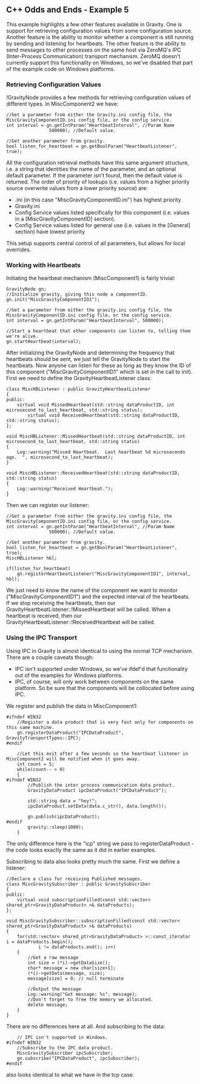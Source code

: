 ## C++ Odds and Ends - Example 5 ##

This example highlights a few other features available in Gravity.  One is support for retrieving configuration values from some configuration source.  Another feature is the ability to monitor whether a component is still running by sending and listening for heartbeats.  The other feature is the ability to send messages to other processes on the same host via ZeroMQ's IPC (Inter-Process Communication) transport mechanism.  ZeroMQ doesn't currently support this functionality on Windows, so we've disabled that part of the example code on Windows platforms.  

### Retrieving Configuration Values ###

!GravityNode provides a few methods for retrieving configuration values of different types.  In MiscComponent2 we have:

	//Get a parameter from either the Gravity.ini config file, the MiscGravityComponentID.ini config file, or the config service.  
	int interval = gn.getIntParam("HeartbeatInterval", //Param Name
					500000); //Default value.  
	
	//Get another parameter from gravity.  
	bool listen_for_heartbeat = gn.getBoolParam("HeartbeatListener", true);


All the configuration retrieval methods have this same argument structure, i.e. a string that identities the name of the parameter, and an optional default parameter.  If the parameter isn't found, then the default value is returned.  The order of priority of lookups (i.e. values from a higher priority source overwrite values from a lower priority source) are:
* <component name>.ini (in this case "MiscGravityComponentID.ini") has highest priority
* Gravity.ini
* Config Service values listed specifically for this component (i.e. values in a [MiscGravityComponentID] section).
* Config Service values listed for general use (i.e. values in the [General] section) have lowest priority

This setup supports central control of all parameters, but allows for local overrides.

### Working with Heartbeats ###

Initiating the heartbeat mechanism (MiscComponent1) is fairly trivial:

	GravityNode gn;
	//Initialize gravity, giving this node a componentID.  
	gn.init("MiscGravityComponentID1");

	//Get a parameter from either the gravity.ini config file, the MiscGravityComponentID.ini config file, or the config service.  
	int interval = gn.getIntParam("HeartbeatInterval", 500000);
	
	//Start a heartbeat that other components can listen to, telling them we're alive.  
	gn.startHeartbeat(interval);


After initializing the GravityNode and determining the frequency that heartbeats should be sent, we just tell the GravityNode to start the heartbeats.  Now anyone can listen for these as long as they know the ID of this component ("MiscGravityComponentID1" which is set in the call to init).  First we need to define the GravityHeartbeatListener class:

	class MiscHBListener : public GravityHeartbeatListener
	{
	public:
		virtual void MissedHeartbeat(std::string dataProductID, int microsecond_to_last_heartbeat, std::string status);
        	virtual void ReceivedHeartbeat(std::string dataProductID, std::string status);
	};
	
	void MiscHBListener::MissedHeartbeat(std::string dataProductID, int microsecond_to_last_heartbeat, std::string status)
	{
		Log::warning("Missed Heartbeat.  Last heartbeat %d microseconds ago.  ", microsecond_to_last_heartbeat);
	}
	
	void MiscHBListener::ReceivedHeartbeat(std::string dataProductID, std::string status)
	{
		Log::warning("Received Heartbeat.");
	}
	


Then we can register our listener:

	//Get a parameter from either the gravity.ini config file, the MiscGravityComponentID.ini config file, or the config service.  
	int interval = gn.getIntParam("HeartbeatInterval", //Param Name
					500000); //Default value.  
	
	//Get another parameter from gravity.  
	bool listen_for_heartbeat = gn.getBoolParam("HeartbeatListener", true);
	MiscHBListener hbl;
	
	if(listen_for_heartbeat)
		gn.registerHeartbeatListener("MiscGravityComponentID1", interval, hbl);


We just need to know the name of the component we want to monitor ("MiscGravityComponentID1") and the expected interval of the heartbeats.  If we stop receiving the heartbeats, then our GravityHeartbeatListener::!MissedHeartbeat will be called. When a heartbeat is received, then our GravityHeartbeatListener::!ReceivedHeartbeat will be called.

### Using the IPC Transport ###

Using IPC in Gravity is almost identical to using the normal TCP mechanism.  There are a couple caveats though:
* IPC isn't supported under Windows, so we've ifdef'd that functionality out of the examples for Windows platforms.
* IPC, of course, will only work between components on the same platform.  So be sure that the components will be collocated before using IPC.

We register and publish the data in MiscComponent1:

	#ifndef WIN32
		//Register a data product that is very fast only for components on this same machine.  
		gn.registerDataProduct("IPCDataProduct", GravityTransportTypes::IPC);
	#endif
		
		//Let this exit after a few seconds so the heartbeat listener in MiscComponent2 will be notified when it goes away.
		int count = 5;
		while(count-- > 0)
		{
	#ifndef WIN32
			//Publish the inter process communication data product.  
			GravityDataProduct ipcDataProduct("IPCDataProduct");
			
			std::string data = "hey!";
			ipcDataProduct.setData(data.c_str(), data.length());
			
			gn.publish(ipcDataProduct);
	#endif
			gravity::sleep(1000);
		}


The only difference here is the "icp" string we pass to registerDataProduct - the code looks exactly the same as it did in earlier examples.  

Subscribing to data also looks pretty much the same.  First we define a listener:

	//Declare a class for receiving Published messages.  
	class MiscGravitySubscriber : public GravitySubscriber
	{
	public:
		virtual void subscriptionFilled(const std::vector< shared_ptr<GravityDataProduct> >& dataProducts);
	};
	
	void MiscGravitySubscriber::subscriptionFilled(const std::vector< shared_ptr<GravityDataProduct> >& dataProducts)
	{
		for(std::vector< shared_ptr<GravityDataProduct> >::const_iterator i = dataProducts.begin();
				i != dataProducts.end(); i++)
		{
			//Get a raw message
			int size = (*i)->getDataSize();
			char* message = new char[size+1];
			(*i)->getData(message, size);
			message[size] = 0; // null terminate
	
			//Output the message
			Log::warning("Got message: %s", message);
			//Don't forget to free the memory we allocated.
			delete message;
		}
	}


There are no differences here at all.  And subscribing to the data:

		// IPC isn't supported in Windows.
	#ifndef WIN32
		//Subscribe to the IPC data product.  
		MiscGravitySubscriber ipcSubscriber;
		gn.subscribe("IPCDataProduct", ipcSubscriber);
	#endif

also looks identical to what we have in the tcp case.

